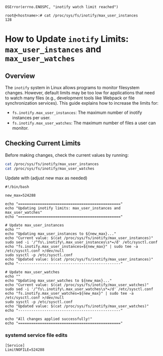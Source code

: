 
```
OSError(errno.ENOSPC, "inotify watch limit reached")
```
```
root@<hostname>:# cat /proc/sys/fs/inotify/max_user_instances
128
```
# How to Update `inotify` Limits: `max_user_instances` and `max_user_watches`

## Overview
The `inotify` system in Linux allows programs to monitor filesystem changes. However, default limits may be too low for applications that need to watch many files (e.g., development tools like Webpack or file synchronization services). This guide explains how to increase the limits for:

- `fs.inotify.max_user_instances`: The maximum number of inotify instances per user.
- `fs.inotify.max_user_watches`: The maximum number of files a user can monitor.

## Checking Current Limits
Before making changes, check the current values by running:

```bash
cat /proc/sys/fs/inotify/max_user_instances
cat /proc/sys/fs/inotify/max_user_watches
```

Update with (adjust new max as needed)
```
#!/bin/bash

new_max=524288

echo "==============================================="
echo "Updating inotify limits: max_user_instances and max_user_watches"
echo "==============================================="

# Update max_user_instances
echo ""
echo "Updating max_user_instances to ${new_max}..."
echo "Current value: $(cat /proc/sys/fs/inotify/max_user_instances)"
sudo sed -i '/^fs\.inotify\.max_user_instances\s*=/d' /etc/sysctl.conf
echo "fs.inotify.max_user_instances=${new_max}" | sudo tee -a /etc/sysctl.conf >/dev/null
sudo sysctl -p /etc/sysctl.conf
echo "Updated value: $(cat /proc/sys/fs/inotify/max_user_instances)"
echo "-----------------------------------------------"

# Update max_user_watches
echo ""
echo "Updating max_user_watches to ${new_max}..."
echo "Current value: $(cat /proc/sys/fs/inotify/max_user_watches)"
sudo sed -i '/^fs\.inotify\.max_user_watches\s*=/d' /etc/sysctl.conf
echo "fs.inotify.max_user_watches=${new_max}" | sudo tee -a /etc/sysctl.conf >/dev/null
sudo sysctl -p /etc/sysctl.conf
echo "Updated value: $(cat /proc/sys/fs/inotify/max_user_watches)"
echo "-----------------------------------------------"

echo "All changes applied successfully!"
echo "==============================================="

```
###

### systemd service file edits
```
[Service]
LimitNOFILE=524288
```